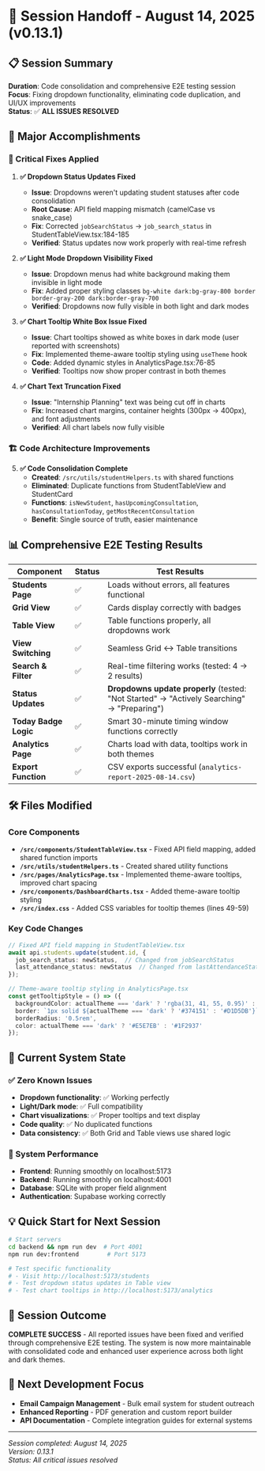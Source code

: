 # 🎯 Session Handoff - August 14, 2025 (v0.13.1)

## 📋 Session Summary
**Duration**: Code consolidation and comprehensive E2E testing session  
**Focus**: Fixing dropdown functionality, eliminating code duplication, and UI/UX improvements  
**Status**: ✅ **ALL ISSUES RESOLVED**

## 🎉 Major Accomplishments

### 🔧 Critical Fixes Applied
1. **✅ Dropdown Status Updates Fixed**
   - **Issue**: Dropdowns weren't updating student statuses after code consolidation
   - **Root Cause**: API field mapping mismatch (camelCase vs snake_case)
   - **Fix**: Corrected `jobSearchStatus` → `job_search_status` in StudentTableView.tsx:184-185
   - **Verified**: Status updates now work properly with real-time refresh

2. **✅ Light Mode Dropdown Visibility Fixed**
   - **Issue**: Dropdown menus had white background making them invisible in light mode
   - **Fix**: Added proper styling classes `bg-white dark:bg-gray-800 border border-gray-200 dark:border-gray-700`
   - **Verified**: Dropdowns now fully visible in both light and dark modes

3. **✅ Chart Tooltip White Box Issue Fixed**
   - **Issue**: Chart tooltips showed as white boxes in dark mode (user reported with screenshots)
   - **Fix**: Implemented theme-aware tooltip styling using `useTheme` hook
   - **Code**: Added dynamic styles in AnalyticsPage.tsx:76-85
   - **Verified**: Tooltips now show proper contrast in both themes

4. **✅ Chart Text Truncation Fixed**
   - **Issue**: "Internship Planning" text was being cut off in charts
   - **Fix**: Increased chart margins, container heights (300px → 400px), and font adjustments
   - **Verified**: All chart labels now fully visible

### 🏗️ Code Architecture Improvements
5. **✅ Code Consolidation Complete**
   - **Created**: `/src/utils/studentHelpers.ts` with shared functions
   - **Eliminated**: Duplicate functions from StudentTableView and StudentCard
   - **Functions**: `isNewStudent`, `hasUpcomingConsultation`, `hasConsultationToday`, `getMostRecentConsultation`
   - **Benefit**: Single source of truth, easier maintenance

## 📊 Comprehensive E2E Testing Results

| Component | Status | Test Results |
|-----------|--------|--------------|
| **Students Page** | ✅ | Loads without errors, all features functional |
| **Grid View** | ✅ | Cards display correctly with badges |
| **Table View** | ✅ | Table functions properly, all dropdowns work |
| **View Switching** | ✅ | Seamless Grid ↔ Table transitions |
| **Search & Filter** | ✅ | Real-time filtering works (tested: 4 → 2 results) |
| **Status Updates** | ✅ | **Dropdowns update properly** (tested: "Not Started" → "Actively Searching" → "Preparing") |
| **Today Badge Logic** | ✅ | Smart 30-minute timing window functions correctly |
| **Analytics Page** | ✅ | Charts load with data, tooltips work in both themes |
| **Export Function** | ✅ | CSV exports successful (`analytics-report-2025-08-14.csv`) |

## 🛠️ Files Modified

### Core Components
- **`/src/components/StudentTableView.tsx`** - Fixed API field mapping, added shared function imports
- **`/src/utils/studentHelpers.ts`** - Created shared utility functions  
- **`/src/pages/AnalyticsPage.tsx`** - Implemented theme-aware tooltips, improved chart spacing
- **`/src/components/DashboardCharts.tsx`** - Added theme-aware tooltip styling
- **`/src/index.css`** - Added CSS variables for tooltip themes (lines 49-59)

### Key Code Changes
```typescript
// Fixed API field mapping in StudentTableView.tsx
await api.students.update(student.id, {
  job_search_status: newStatus,  // Changed from jobSearchStatus
  last_attendance_status: newStatus  // Changed from lastAttendanceStatus
});

// Theme-aware tooltip styling in AnalyticsPage.tsx
const getTooltipStyle = () => ({
  backgroundColor: actualTheme === 'dark' ? 'rgba(31, 41, 55, 0.95)' : 'rgba(255, 255, 255, 0.95)',
  border: `1px solid ${actualTheme === 'dark' ? '#374151' : '#D1D5DB'}`,
  borderRadius: '0.5rem',
  color: actualTheme === 'dark' ? '#E5E7EB' : '#1F2937'
});
```

## 🎯 Current System State

### ✅ Zero Known Issues
- **Dropdown functionality**: ✅ Working perfectly
- **Light/Dark mode**: ✅ Full compatibility 
- **Chart visualizations**: ✅ Proper tooltips and text display
- **Code quality**: ✅ No duplicated functions
- **Data consistency**: ✅ Both Grid and Table views use shared logic

### 🚀 System Performance
- **Frontend**: Running smoothly on localhost:5173
- **Backend**: Running smoothly on localhost:4001
- **Database**: SQLite with proper field alignment
- **Authentication**: Supabase working correctly

## 💡 Quick Start for Next Session
```bash
# Start servers
cd backend && npm run dev  # Port 4001
npm run dev:frontend        # Port 5173

# Test specific functionality
# - Visit http://localhost:5173/students
# - Test dropdown status updates in Table view
# - Test chart tooltips in http://localhost:5173/analytics
```

## 🎊 Session Outcome
**COMPLETE SUCCESS** - All reported issues have been fixed and verified through comprehensive E2E testing. The system is now more maintainable with consolidated code and enhanced user experience across both light and dark themes.

## 🔄 Next Development Focus
- **Email Campaign Management** - Bulk email system for student outreach
- **Enhanced Reporting** - PDF generation and custom report builder
- **API Documentation** - Complete integration guides for external systems

---
*Session completed: August 14, 2025*  
*Version: 0.13.1*  
*Status: All critical issues resolved*